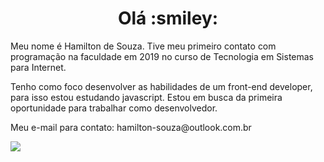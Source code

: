 <h1 align="center">Olá :smiley:</h1>

<p> Meu nome é Hamilton de Souza. Tive meu primeiro contato com programação na faculdade em 2019 no curso de Tecnologia em Sistemas para Internet.</p>
<p>Tenho como foco desenvolver as habilidades de um front-end developer, para isso estou estudando javascript. Estou em busca da primeira oportunidade para trabalhar como desenvolvedor.</p>
<p> Meu e-mail para contato: hamilton-souza@outlook.com.br </p>
<a href="https://www.linkedin.com/in/hamilton-junior-34451018a/" target_blank><img src="https://img.shields.io/badge/Linkedin-blue?style=for-the-badge&logo=Linkedin"></a>

